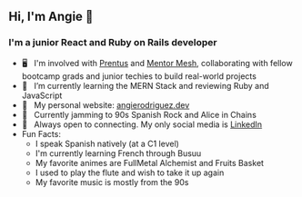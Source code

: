 ## Hi, I'm Angie 🍁
### I'm a junior React and Ruby on Rails developer  

- 🖥 &nbsp; I'm involved with [Prentus](https://prentus.co/) and [Mentor Mesh](https://mentormesh.io/), collaborating with fellow bootcamp grads and junior techies to build real-world projects 
- 🌱 &nbsp; I’m currently learning the MERN Stack and reviewing Ruby and JavaScript
- 🌺 &nbsp; My personal website: [angierodriguez.dev](https://angierodriguez.dev/)
- 🎵 &nbsp; Currently jamming to 90s Spanish Rock and Alice in Chains
- 💜 &nbsp; Always open to connecting. My only social media is [LinkedIn](https://www.linkedin.com/in/angie-rodriguez-web-developer/)
- Fun Facts:
  - I speak Spanish natively (at a C1 level)
  - I'm currently learning French through Busuu
  - My favorite animes are FullMetal Alchemist and Fruits Basket
  - I used to play the flute and wish to take it up again
  - My favorite music is mostly from the 90s

